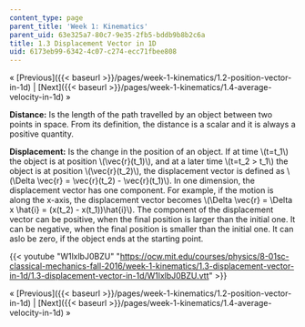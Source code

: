 ```yaml
---
content_type: page
parent_title: 'Week 1: Kinematics'
parent_uid: 63e325a7-80c7-9e35-2fb5-bddb9b8b2c6a
title: 1.3 Displacement Vector in 1D
uid: 6173eb99-6342-4c07-c274-ecc71fbee808
---
```


« [Previous]({{< baseurl >}}/pages/week-1-kinematics/1.2-position-vector-in-1d) | [Next]({{< baseurl >}}/pages/week-1-kinematics/1.4-average-velocity-in-1d) »

**Distance:** Is the length of the path travelled by an object between two points in space. From its definition, the distance is a scalar and it is always a positive quantity.

**Displacement:** Is the change in the position of an object. If at time \\(t=t\_1\\) the object is at position \\(\\vec{r}(t\_1)\\), and at a later time \\(t=t\_2 > t\_1\\) the object is at position \\(\\vec{r}(t\_2)\\), the displacement vector is defined as \\(\\Delta \\vec{r} = \\vec{r}(t\_2) - \\vec{r}(t\_1)\\). In one dimension, the displacement vector has one component. For example, if the motion is along the x-axis, the displacement vector becomes \\(\\Delta \\vec{r} = \\Delta x \\hat{i} = (x(t\_2) - x(t\_1))\\hat{i}\\). The component of the displacement vector can be positive, when the final position is larger than the initial one. It can be negative, when the final position is smaller than the initial one. It can aslo be zero, if the object ends at the starting point.

{{< youtube "W1lxlbJ0BZU" "https://ocw.mit.edu/courses/physics/8-01sc-classical-mechanics-fall-2016/week-1-kinematics/1.3-displacement-vector-in-1d/1.3-displacement-vector-in-1d/W1lxlbJ0BZU.vtt" >}}

« [Previous]({{< baseurl >}}/pages/week-1-kinematics/1.2-position-vector-in-1d) | [Next]({{< baseurl >}}/pages/week-1-kinematics/1.4-average-velocity-in-1d) »